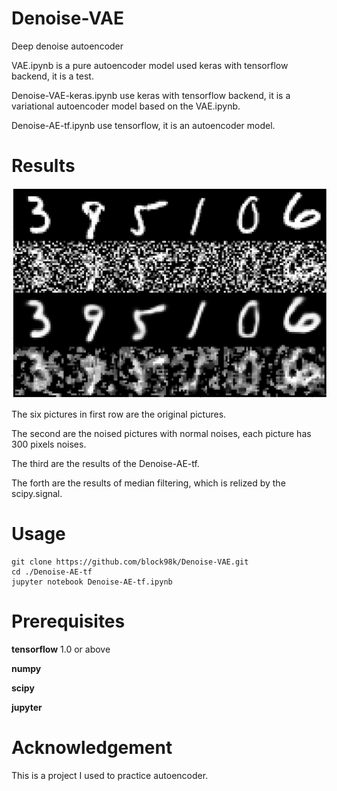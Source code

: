 # Denoise-VAE
Deep denoise autoencoder

VAE.ipynb is a pure autoencoder model used keras with tensorflow backend, it is a test.

Denoise-VAE-keras.ipynb use keras with tensorflow backend, it is a variational autoencoder model based on the VAE.ipynb.

Denoise-AE-tf.ipynb use tensorflow, it is an autoencoder model.

# Results
<img src="results.png">

The six pictures in first row are the original pictures.

The second are the noised pictures with normal noises, each picture has 300 pixels noises.

The third are the results of the Denoise-AE-tf.

The forth are the results of median filtering, which is relized by the scipy.signal.
# Usage
```
git clone https://github.com/block98k/Denoise-VAE.git
cd ./Denoise-AE-tf
jupyter notebook Denoise-AE-tf.ipynb
```

# Prerequisites
**tensorflow** 1.0 or above

**numpy**

**scipy**

**jupyter**

# Acknowledgement
This is a project I used to practice autoencoder.

